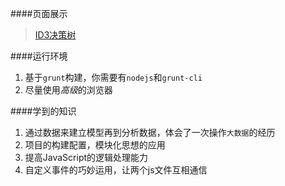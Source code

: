 ####页面展示
> [ID3决策树](http://www.monkindey.xyz/decision.tree/index.html)

####运行环境
1. 基于`grunt`构建，你需要有`nodejs`和`grunt-cli`
2. 尽量使用*高级*的浏览器

####学到的知识
1. 通过数据来建立模型再到分析数据，体会了一次操作`大数据`的经历
2. 项目的构建配置，模块化思想的应用
3. 提高JavaScript的逻辑处理能力
4. 自定义事件的巧妙运用，让两个js文件互相通信
